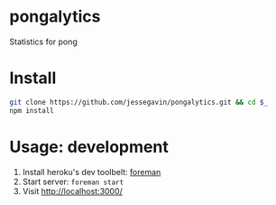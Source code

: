 pongalytics
===========

Statistics for pong

# Install

```bash
git clone https://github.com/jessegavin/pongalytics.git && cd $_
npm install
```

# Usage: development

1. Install heroku's dev toolbelt: [foreman](https://toolbelt.heroku.com/)
1. Start server: `foreman start`
1. Visit [http://localhost:3000/](http://localhost:3000/)
